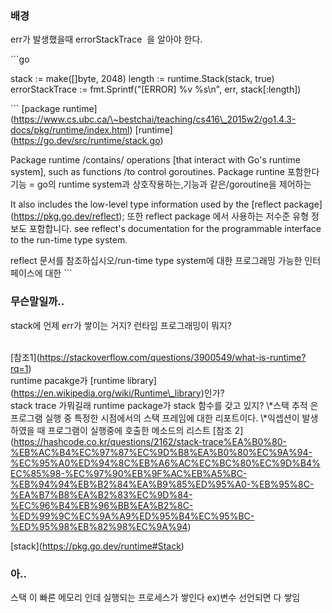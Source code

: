 ### 배경
err가 발생했을때 errorStackTrace  을 알아야 한다.

\`\`\`go

stack := make([]byte, 2048)
length := runtime.Stack(stack, true)
errorStackTrace := fmt.Sprintf("[ERROR] %v %s\n", err, stack[:length])

\`\`\`
[package runtime](<a href="https://www.cs.ubc.ca/~bestchai/teaching/cs416_2015w2/go1.4.3-docs/pkg/runtime/index.html">https://www.cs.ubc.ca/\~bestchai/teaching/cs416\_2015w2/go1.4.3-docs/pkg/runtime/index.html</a>)
[runtime](<a href="https://go.dev/src/runtime/stack.go">https://go.dev/src/runtime/stack.go</a>)

Package runtime /contains/ operations [that interact with Go's runtime system], such as functions /to control goroutines.
Package runtine 포함한다 기능 = go의 runtime system과 상호작용하는,기능과 같은/goroutine을 제어하는

It also includes the low-level type information used by the [reflect package](<a href="https://pkg.go.dev/reflect">https://pkg.go.dev/reflect</a>);
또한 reflect package 에서 사용하는 저수준 유형 정보도 포함합니다.
see reflect's documentation for the programmable interface to the run-time type system.

reflect 문서를 참조하십시오/run-time type system에 대한 프로그래밍 가능한 인터페이스에 대한
\`\`\`

### 무슨말일까..
stack에 언제 err가 쌓이는 거지?
런타임 프로그래밍이 뭐지?

<br>
[참조1](<a href="https://stackoverflow.com/questions/3900549/what-is-runtime?rq=1">https://stackoverflow.com/questions/3900549/what-is-runtime?rq=1</a>)

<br>
runtime pacakge가 [runtime library](<a href="https://en.wikipedia.org/wiki/Runtime_library">https://en.wikipedia.org/wiki/Runtime\_library</a>)인가?

<br>
stack trace 가뭐길래 runtime package가 stack 함수를 갖고 있지?
\*스택 추적 은 프로그램 실행 중 특정한 시점에서의 스택 프레임에 대한 리포트이다.
\*익셉션이 발생하였을 때 프로그램이 실행중에 호출한 메소드의 리스트 [참조 2](<a href="https://hashcode.co.kr/questions/2162/stack-trace%EA%B0%80-%EB%AC%B4%EC%97%87%EC%9D%B8%EA%B0%80%EC%9A%94-%EC%95%A0%ED%94%8C%EB%A6%AC%EC%BC%80%EC%9D%B4%EC%85%98-%EC%97%90%EB%9F%AC%EB%A5%BC-%EB%94%94%EB%B2%84%EA%B9%85%ED%95%A0-%EB%95%8C-%EA%B7%B8%EA%B2%83%EC%9D%84-%EC%96%B4%EB%96%BB%EA%B2%8C-%ED%99%9C%EC%9A%A9%ED%95%B4%EC%95%BC-%ED%95%98%EB%82%98%EC%9A%94">https://hashcode.co.kr/questions/2162/stack-trace%EA%B0%80-%EB%AC%B4%EC%97%87%EC%9D%B8%EA%B0%80%EC%9A%94-%EC%95%A0%ED%94%8C%EB%A6%AC%EC%BC%80%EC%9D%B4%EC%85%98-%EC%97%90%EB%9F%AC%EB%A5%BC-%EB%94%94%EB%B2%84%EA%B9%85%ED%95%A0-%EB%95%8C-%EA%B7%B8%EA%B2%83%EC%9D%84-%EC%96%B4%EB%96%BB%EA%B2%8C-%ED%99%9C%EC%9A%A9%ED%95%B4%EC%95%BC-%ED%95%98%EB%82%98%EC%9A%94</a>)

[stack](<a href="https://pkg.go.dev/runtime#Stack">https://pkg.go.dev/runtime#Stack</a>)

### 아..
스택 이 빠른 메모리 인데
실행되는 프로세스가 쌓인다
ex)변수 선언되면 다 쌓임